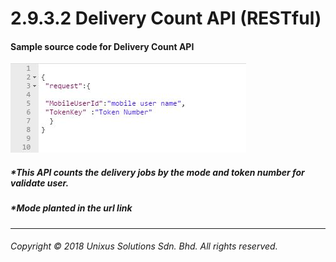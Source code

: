 # 2.9.3.2 Delivery Count API \(RESTful\)

#### Sample source code for Delivery Count API

![](/assets/countjson.JPG)

##### \*This API counts the delivery jobs by the mode and token number for validate user.

##### \*Mode planted in the url link



---

###### Copyright © 2018 Unixus Solutions Sdn. Bhd. All rights reserved.



